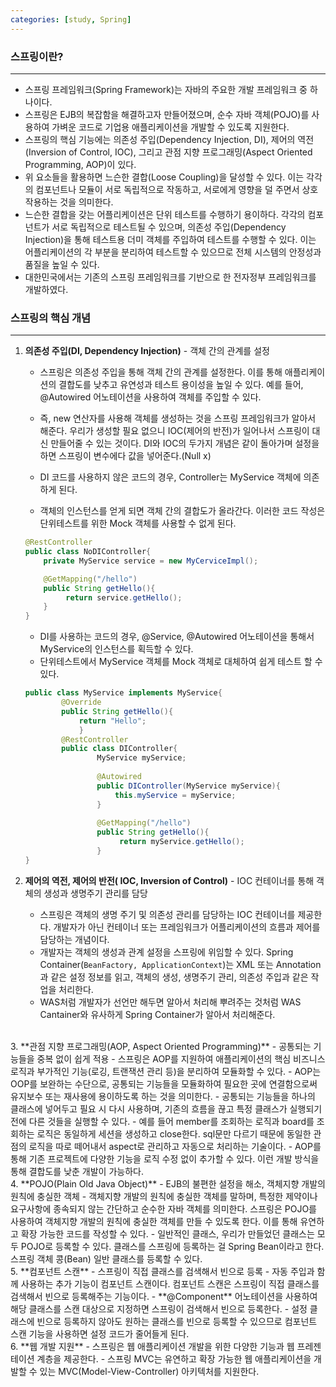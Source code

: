 ```yaml
---
categories: [study, Spring]
---
```


### 스프링이란?
---
- 스프링 프레임워크(Spring Framework)는 자바의 주요한 개발 프레임워크 중 하나이다.
- 스프링은 EJB의 복잡함을 해결하고자 만들어졌으며, 순수 자바 객체(POJO)를 사용하여 가벼운 코드로 기업용 애플리케이션을 개발할 수 있도록 지원한다.
- 스프링의 핵심 기능에는 의존성 주입(Dependency Injection, DI), 제어의 역전(Inversion of Control, IOC), 그리고 관점 지향 프로그래밍(Aspect Oriented Programming, AOP)이 있다.
- 위 요소들을 활용하면 느슨한 결합(Loose Coupling)을 달성할 수 있다. 이는 각각의 컴포넌트나 모듈이 서로 독립적으로 작동하고, 서로에게 영향을 덜 주면서 상호작용하는 것을 의미한다.
- 느슨한 결합을 갖는 어플리케이션은 단위 테스트를 수행하기 용이하다. 각각의 컴포넌트가 서로 독립적으로 테스트될 수 있으며, 의존성 주입(Dependency Injection)을 통해 테스트용 더미 객체를 주입하여 테스트를 수행할 수 있다. 이는 어플리케이션의 각 부분을 분리하여 테스트할 수 있으므로 전체 시스템의 안정성과 품질을 높일 수 있다.
- 대한민국에서는 기존의 스프링 프레임워크를 기반으로 한 전자정부 프레임워크를 개발하였다.

### 스프링의 핵심 개념
---
1. **의존성 주입(DI, Dependency Injection)** - 객체 간의 관계를 설정
    - 스프링은 의존성 주입을 통해 객체 간의 관계를 설정한다. 이를 통해 애플리케이션의 결합도를 낮추고 유연성과 테스트 용이성을 높일 수 있다. 예를 들어, @Autowired 어노테이션을 사용하여 객체를 주입할 수 있다.
    - 즉, new 연산자를 사용해 객체를 생성하는 것을 스프링 프레임워크가 알아서 해준다. 우리가 생성할 필요 없으니 IOC(제어의 반전)가 일어나서 스프링이 대신 만들어줄 수 있는 것이다. DI와 IOC의 두가지 개념은 같이 돌아가며 설정을 하면 스프링이 변수에다 값을 넣어준다.(Null x)

    - DI 코드를 사용하지 않은 코드의 경우, Controller는 MyService 객체에 의존하게 된다.
    - 객체의 인스턴스를 얻게 되면 객체 간의 결합도가 올라간다. 이러한 코드 작성은 단위테스트를 위한 Mock 객체를 사용할 수 없게 된다.

    ```java
    @RestController
    public class NoDIController{
    	private MyService service = new MyCerviceImpl();
	
    	@GetMapping("/hello")
    	public String getHello(){
    		 return service.getHello();
    	}
    }
    ```

    - DI를 사용하는 코드의 경우, @Service, @Autowired 어노테이션을 통해서 MyService의 인스턴스를 획득할 수 있다.
    - 단위테스트에서 MyService 객체를 Mock 객체로 대체하여 쉽게 테스트 할 수 있다.

    ```java
    public class MyService implements MyService{
    		@Override
    		public String getHello(){
    			return "Hello";
                }
    		@RestController
    		public class DIController{
    				MyService myService;
    				
    				@Autowired
    				public DIController(MyService myService){
    					this.myService = myService;				
    				}
    				
    				@GetMapping("/hello")
    				public String getHello(){
    					 return myService.getHello();
    				}
    }
    ```

2. **제어의 역전, 제어의 반전( IOC, Inversion of Control)** - IOC 컨테이너를 통해 객체의 생성과 생명주기 관리를 담당
    - 스프링은 객체의 생명 주기 및 의존성 관리를 담당하는 IOC 컨테이너를 제공한다. 개발자가 아닌 컨테이너 또는 프레임워크가 어플리케이션의 흐름과 제어를 담당하는 개념이다.
    - 개발자는 객체의 생성과 관계 설정을 스프링에 위임할 수 있다. Spring Container(`BeanFactory, ApplicationContext`)는  XML 또는 Annotation과 같은 설정 정보를 읽고, 객체의 생성, 생명주기 관리, 의존성 주입과 같은 작업을 처리한다.
    - WAS처럼 개발자가 선언만 해두면 알아서 처리해 뿌려주는 것처럼 WAS Cantainer와 유사하게 Spring Container가 알아서 처리해준다.  


<br>
3. **관점 지향 프로그래밍(AOP, Aspect Oriented Programming)** - 공통되는 기능들을 중복 없이 쉽게 적용
    - 스프링은 AOP를 지원하여 애플리케이션의 핵심 비즈니스 로직과 부가적인 기능(로깅, 트랜잭션 관리 등)을 분리하여 모듈화할 수 있다.
    - AOP는 OOP를 보완하는 수단으로, 공통되는 기능들을 모듈화하여 필요한 곳에 연결함으로써 유지보수 또는 재사용에 용이하도록 하는 것을 의미한다.
    - 공통되는 기능들을 하나의 클래스에 넣어두고 필요 시 다시 사용하며, 기존의 흐름을 끊고 특정 클래스가 실행되기 전에 다른 것들을 실행할 수 있다.
    - 예를 들어 member를 조회하는 로직과 board를 조회하는 로직은 동일하게 세션을 생성하고 close한다. sql문만 다르기 때문에 동일한 관점의 로직을 따로 떼어내서 aspect로 관리하고 자동으로 처리하는 기술이다.
    - AOP를 통해 기존 프로젝트에 다양한 기능을 로직 수정 없이 추가할 수 있다. 이런 개발 방식을 통해 결합도를 낮춘 개발이 가능하다.  


<br>
4. **POJO(Plain Old Java Object)** - EJB의 불편한 설정을 해소, 객체지향 개발의 원칙에 충실한 객체
    - 객체지향 개발의 원칙에 충실한 객체를 말하며, 특정한 제약이나 요구사항에 종속되지 않는 간단하고 순수한 자바 객체를 의미한다. 스프링은 POJO를 사용하여 객체지향 개발의 원칙에 충실한 객체를 만들 수 있도록 한다. 이를 통해 유연하고 확장 가능한 코드를 작성할 수 있다.
    - 일반적인 클래스, 우리가 만들었던 클래스는 모두 POJO로 등록할 수 있다. 클래스를 스프링에 등록하는 걸 Spring Bean이라고 한다. 스프링 객체 콩(Bean) 일반 클래스를 등록할 수 있다.  


<br>
5. **컴포넌트 스캔** - 스프링이 직접 클래스를 검색해서 빈으로 등록
    - 자동 주입과 함께 사용하는 추가 기능이 컴포넌트 스캔이다. 컴포넌트 스캔은 스프링이 직접 클래스를 검색해서 빈으로 등록해주는 기능이다.
    - **@Component** 어노테이션을 사용하여 해당 클래스를 스캔 대상으로 지정하면 스프링이 검색해서 빈으로 등록한다.
    - 설정 클래스에 빈으로 등록하지 않아도 원하는 클래스를 빈으로 등록할 수 있으므로 컴포넌트 스캔 기능을 사용하면 설정 코드가 줄어들게 된다.  


<br>
6. **웹 개발 지원**
    - 스프링은 웹 애플리케이션 개발을 위한 다양한 기능과 웹 프레젠테이션 계층을 제공한다.
    - 스프링 MVC는 유연하고 확장 가능한 웹 애플리케이션을 개발할 수 있는 MVC(Model-View-Controller) 아키텍처를 지원한다.